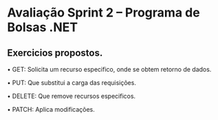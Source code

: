 # Avaliação Sprint 2 – Programa de Bolsas .NET

## Exercicios propostos.

• GET:  Solicita um recurso especifico, onde se obtem retorno de dados.

• PUT: Que substitui a carga das requisições.

• DELETE: Que remove recursos especificos.

• PATCH: Aplica modificações.



